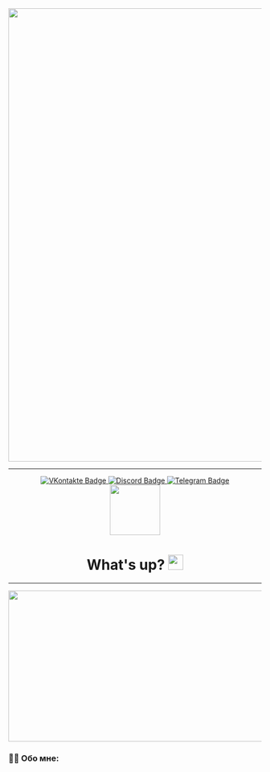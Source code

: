 <div id="header" align="center">
  <img src="https://cdn.discordapp.com/attachments/821278458696958014/1019267804807057459/sCaowip.gif" width="900"/>
</div>

____

<div id="badges" align="center">

  <a href="https://vk.com/red_strike_official">
    <img src="https://img.shields.io/badge/VKontakte-blue?style=for-the-badge&logo=vk&logoColor=white" alt="VKontakte Badge"/>
  </a>
  <a href="https://discordapp.com/users/542320599557472256">
    <img src="https://img.shields.io/badge/Discord-blue?style=for-the-badge&logo=discord&logoColor=white" alt="Discord Badge"/>
  </a>
  <a href="https://t.me/RedStrikeOfficial">
    <img src="https://img.shields.io/badge/Telegram-blue?style=for-the-badge&logo=telegram&logoColor=white" alt="Telegram Badge"/>
  </a>
</div>
<div align="center">
    <img src="https://komarev.com/ghpvc/?username=RedStrikeRF&style=flat-square&color=blue" width="100"alt=""/>
</div>

<h1 align="center">
  What's up?
  <img src="https://media.giphy.com/media/hvRJCLFzcasrR4ia7z/giphy.gif" width="30px"/>
</h1>

___

<div align="center">
  <img src="https://media.giphy.com/media/dWesBcTLavkZuG35MI/giphy.gif" width="600" height="300"/>
</div>

### :man_technologist: Обо мне: